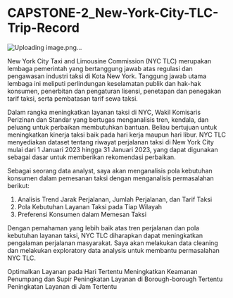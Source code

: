 # CAPSTONE-2_New-York-City-TLC-Trip-Record
![Uploading image.png…]()

New York City Taxi and Limousine Commission (NYC TLC) merupakan lembaga pemerintah yang bertanggung jawab atas regulasi dan pengawasan industri taksi di Kota New York. Tanggung jawab utama lembaga ini meliputi perlindungan keselamatan publik dan hak-hak konsumen, penerbitan dan pengaturan lisensi, penetapan dan penegakan tarif taksi, serta pembatasan tarif sewa taksi.

Dalam rangka meningkatkan layanan taksi di NYC, Wakil Komisaris Perizinan dan Standar yang bertugas menganalisis tren, kendala, dan peluang untuk perbaikan membutuhkan bantuan. Beliau bertujuan untuk meningkatkan kinerja taksi baik pada hari kerja maupun hari libur. NYC TLC menyediakan dataset tentang riwayat perjalanan taksi di New York City mulai dari 1 Januari 2023 hingga 31 Januari 2023, yang dapat digunakan sebagai dasar untuk memberikan rekomendasi perbaikan.

Sebagai seorang data analyst, saya akan menganalisis pola kebutuhan konsumen dalam pemesanan taksi dengan menganalisis permasalahan berikut:

1. Analisis Trend Jarak Perjalanan, Jumlah Perjalanan, dan Tarif Taksi
2. Pola Kebutuhan Layanan Taksi pada Tiap Wilayah
3. Preferensi Konsumen dalam Memesan Taksi

Dengan pemahaman yang lebih baik atas tren perjalanan dan pola kebutuhan layanan taksi, NYC TLC diharapkan dapat meningkatkan pengalaman perjalanan masyarakat. Saya akan melakukan data cleaning dan melakukan exploratory data analysis untuk membantu permasalahan NYC TLC.

Optimalkan Layanan pada Hari Tertentu
Meningkatkan Keamanan Penumpang dan Supir
Peningkatan Layanan di Borough-borough Tertentu
Peningkatan Layanan di Jam Tertentu
